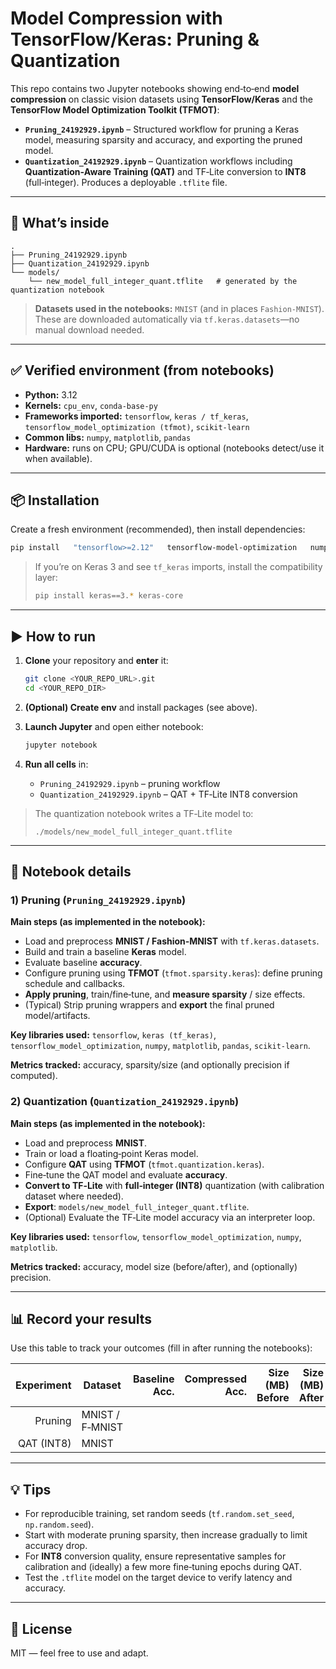 # Model Compression with TensorFlow/Keras: Pruning & Quantization

This repo contains two Jupyter notebooks showing end‑to‑end **model compression** on classic vision datasets using **TensorFlow/Keras** and the **TensorFlow Model Optimization Toolkit (TFMOT)**:

- **`Pruning_24192929.ipynb`** – Structured workflow for pruning a Keras model, measuring sparsity and accuracy, and exporting the pruned model.
- **`Quantization_24192929.ipynb`** – Quantization workflows including **Quantization‑Aware Training (QAT)** and TF‑Lite conversion to **INT8** (full‑integer). Produces a deployable `.tflite` file.

---

## 🧱 What’s inside

```
.
├── Pruning_24192929.ipynb
├── Quantization_24192929.ipynb
└── models/
    └── new_model_full_integer_quant.tflite   # generated by the quantization notebook
```

> **Datasets used in the notebooks:** `MNIST` (and in places `Fashion‑MNIST`). These are downloaded automatically via `tf.keras.datasets`—no manual download needed.

---

## ✅ Verified environment (from notebooks)

- **Python:** 3.12
- **Kernels:** `cpu_env`, `conda-base-py`
- **Frameworks imported:** `tensorflow`, `keras / tf_keras`, `tensorflow_model_optimization (tfmot)`, `scikit‑learn`
- **Common libs:** `numpy`, `matplotlib`, `pandas`
- **Hardware:** runs on CPU; GPU/CUDA is optional (notebooks detect/use it when available).

---

## 📦 Installation

Create a fresh environment (recommended), then install dependencies:

```bash
pip install   "tensorflow>=2.12"   tensorflow-model-optimization   numpy matplotlib pandas scikit-learn
```

> If you’re on Keras 3 and see `tf_keras` imports, install the compatibility layer:
>
> ```bash
> pip install keras==3.* keras-core
> ```

---

## ▶️ How to run

1. **Clone** your repository and **enter** it:
   ```bash
   git clone <YOUR_REPO_URL>.git
   cd <YOUR_REPO_DIR>
   ```

2. **(Optional) Create env** and install packages (see above).

3. **Launch Jupyter** and open either notebook:
   ```bash
   jupyter notebook
   ```

4. **Run all cells** in:
   - `Pruning_24192929.ipynb` – pruning workflow
   - `Quantization_24192929.ipynb` – QAT + TF‑Lite INT8 conversion

> The quantization notebook writes a TF‑Lite model to:
>
> `./models/new_model_full_integer_quant.tflite`

---

## 🧪 Notebook details

### 1) Pruning (`Pruning_24192929.ipynb`)

**Main steps (as implemented in the notebook):**
- Load and preprocess **MNIST / Fashion‑MNIST** with `tf.keras.datasets`.
- Build and train a baseline **Keras** model.
- Evaluate baseline **accuracy**.
- Configure pruning using **TFMOT** (`tfmot.sparsity.keras`): define pruning schedule and callbacks.
- **Apply pruning**, train/fine‑tune, and **measure sparsity** / size effects.
- (Typical) Strip pruning wrappers and **export** the final pruned model/artifacts.

**Key libraries used:** `tensorflow`, `keras (tf_keras)`, `tensorflow_model_optimization`, `numpy`, `matplotlib`, `pandas`, `scikit‑learn`.

**Metrics tracked:** accuracy, sparsity/size (and optionally precision if computed).


### 2) Quantization (`Quantization_24192929.ipynb`)

**Main steps (as implemented in the notebook):**
- Load and preprocess **MNIST**.
- Train or load a floating‑point Keras model.
- Configure **QAT** using **TFMOT** (`tfmot.quantization.keras`).
- Fine‑tune the QAT model and evaluate **accuracy**.
- **Convert to TF‑Lite** with **full‑integer (INT8)** quantization (with calibration dataset where needed).
- **Export**: `models/new_model_full_integer_quant.tflite`.
- (Optional) Evaluate the TF‑Lite model accuracy via an interpreter loop.

**Key libraries used:** `tensorflow`, `tensorflow_model_optimization`, `numpy`, `matplotlib`.

**Metrics tracked:** accuracy, model size (before/after), and (optionally) precision.


---

## 📊 Record your results

Use this table to track your outcomes (fill in after running the notebooks):

| Experiment | Dataset        | Baseline Acc. | Compressed Acc. | Size (MB) Before | Size (MB) After | Notes |
|-----------:|----------------|---------------:|-----------------:|------------------:|----------------:|-------|
| Pruning    | MNIST / F‑MNIST|                |                  |                   |                 |       |
| QAT (INT8) | MNIST          |                |                  |                   |                 |       |

---

## 💡 Tips

- For reproducible training, set random seeds (`tf.random.set_seed`, `np.random.seed`).
- Start with moderate pruning sparsity, then increase gradually to limit accuracy drop.
- For **INT8** conversion quality, ensure representative samples for calibration and (ideally) a few more fine‑tuning epochs during QAT.
- Test the `.tflite` model on the target device to verify latency and accuracy.

---

## 📝 License

MIT — feel free to use and adapt.
